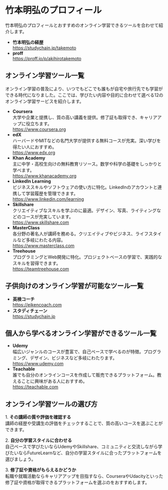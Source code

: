 <body>
    <h1>竹本明弘のプロフィール</h1>
    <p>竹本明弘のプロフィールとおすすめのオンライン学習できるツールを合わせて紹介します。</p>
         <ul>
        <li><strong>竹本明弘の経歴</strong><br>
            <a href="https://studychain.jp/takemoto">https://studychain.jp/takemoto</a>
        </li>
        <li><strong>proff</strong><br>
            <a href="https://proff.io/p/akihirotakemoto">https://proff.io/p/akihirotakemoto</a>
        </li>
    </ul>
    
  <h2>オンライン学習ツール一覧</h2>
   <p>オンライン学習の普及により、いつでもどこでも誰もが自宅や旅行先でも学習ができる時代になりました。ここでは、学びたい内容や目的に合わせて選べる12のオンライン学習サービスを紹介します。</p>
      <ul>
        <li><strong>Coursera</strong><br>
            大学や企業と提携し、質の高い講義を提供。修了証も取得でき、キャリアアップに役立ちます。<br>
            <a href="https://www.coursera.org">https://www.coursera.org</a>
        </li>
        <li><strong>edX</strong><br>
            ハーバードやMITなどの名門大学が提供する無料コースが充実。深い学びを得たい人におすすめ。<br>
            <a href="https://www.edx.org">https://www.edx.org</a>
        </li>
        <li><strong>Khan Academy</strong><br>
            主に中学・高校生向けの無料教育リソース。数学や科学の基礎をしっかりと学べます。<br>
            <a href="https://www.khanacademy.org">https://www.khanacademy.org</a>
        </li>
        <li><strong>LinkedIn Learning</strong><br>
            ビジネススキルやソフトウェアの使い方に特化。LinkedInのアカウントと連携して学習履歴を管理できます。<br>
            <a href="https://www.linkedin.com/learning">https://www.linkedin.com/learning</a>
        </li>
        <li><strong>Skillshare</strong><br>
            クリエイティブなスキルを学ぶのに最適。デザイン、写真、ライティングなどのコースが充実しています。<br>
            <a href="https://www.skillshare.com">https://www.skillshare.com</a>
        </li>
        <li><strong>MasterClass</strong><br>
            各分野の著名人が講師を務める。クリエイティブやビジネス、ライフスタイルなど多岐にわたる内容。<br>
            <a href="https://www.masterclass.com">https://www.masterclass.com</a>
        </li>
        <li><strong>Treehouse</strong><br>
            プログラミングとWeb開発に特化。プロジェクトベースの学習で、実践的なスキルを習得できます。<br>
            <a href="https://teamtreehouse.com">https://teamtreehouse.com</a>
        </li>
    </ul>
    
  <h2>子供向けのオンライン学習が可能なツール一覧</h2>
    <ul>
        <li><strong>英検コーチ</strong><br>
            <a href="https://eikencoach.com">https://eikencoach.com</a>
        </li>
        <li><strong>スタディチェーン</strong><br>
            <a href="https://studychain.jp">https://studychain.jp</a>
        </li>
    </ul>

  <h2>個人から学べるオンライン学習ができるツール一覧</h2>
    <ul>
        <li><strong>Udemy</strong><br>
            幅広いジャンルのコースが豊富で、自己ペースで学べるのが特徴。プログラミング、デザイン、ビジネスなど多岐にわたります。<br>
            <a href="https://www.udemy.com">https://www.udemy.com</a>
        </li>
        <li><strong>Teachable</strong><br>
            誰でも自分のオンラインコースを作成して販売できるプラットフォーム。教えることに興味がある人におすすめ。<br>
            <a href="https://teachable.com">https://teachable.com</a>
        </li>
    </ul>

  <h2>オンライン学習ツールの選び方</h2>
   <p>1. <strong>その講師の質や評価を確認する</strong><br>
       講師の経歴や受講生の評価をチェックすることで、質の高いコースを選ぶことができます。</p>
   <p>2. <strong>自分の学習スタイルに合わせる</strong><br>
       自己ペースで学びたいならUdemyやSkillshare、コミュニティと交流しながら学びたいならFutureLearnなど、自分の学習スタイルに合ったプラットフォームを選びましょう。</p>
   <p>3. <strong>修了証や資格がもらえるかどうか</strong><br>
       転職や就職活動ならキャリアアップを目指すなら、CourseraやUdacityといった修了証や資格が取得できるプラットフォームを選ぶのをおすすめします。</p>
</body>
</html>
